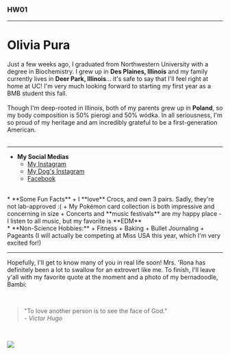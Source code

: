 ### HW01

*** 
# Olivia Pura

Just a few weeks ago, I graduated from Northwestern University with a degree in Biochemistry. I grew up in **Des Plaines, Illinois** and my family currently lives in **Deer Park, Illinois**... it's safe to say that I'll feel right at home at UC! I'm very much looking forward to starting my first year as a BMB student this fall.
<br><br>
Though I'm deep-rooted in Illinois, both of my parents grew up in **Poland**, so my body composition is 50% pierogi and 50% wódka. In all seriousness, I'm so proud of my heritage and am incredibly grateful to be a first-generation American. 
<br><br>


***
* **My Social Medias**
  + [My Instagram](http://www.instagram.com/oliviapura/)
  + [My Dog's Instagram](http://www.instagram.com/bambi.bernedoodle/)
  + [Facebook](http://www.facebook.com/oliviapura1/)
<br>  
* **Some Fun Facts**
  + I **love** Crocs, and own 3 pairs. Sadly, they're not lab-approved :(
  + My Pokémon card collection is both impressive and concerning in size
  + Concerts and **music festivals** are my happy place - I listen to all music, but my favorite is **EDM**
<br>  
* **Non-Science Hobbies:**
  + Fitness
  + Baking
  + Bullet Journaling
  + Pageants (I will actually be competing at Miss USA this year, which I'm very excited for!)
  <br>

***
Hopefully, I'll get to know many of you in real life soon! Mrs. 'Rona has definitely been a lot to swallow for an extrovert like me. To finish, I'll leave y'all with my favorite quote at the moment and a photo of my bernadoodle, Bambi:

<br>

> "To love another person is to see the face of God." <br> *- Victor Hugo*

<br>

![](https://scontent-ort2-1.cdninstagram.com/v/t51.2885-15/e35/p1080x1080/79376578_2826487014063607_8637659416288532766_n.jpg?_nc_ht=scontent-ort2-1.cdninstagram.com&_nc_cat=107&_nc_ohc=Rlzs_GhBnQwAX-NR9Ik&oh=d3e7555401f2d875b149092d6969200b&oe=5F2B7C74)


